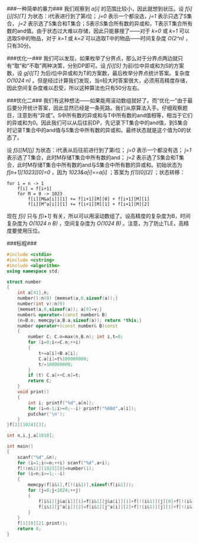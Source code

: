 ###一种简单的暴力###
我们观察到 *a[i]* 的范围比较小，因此就想到状压。设 *f[i][j][S][T]* 为状态：i代表进行到了第i位； *j=0* 表示一个都没选，*j=1* 表示只选了S集合， *j=2* 表示选了S集合和T集合；S表示S集合所有数的异或和，T表示T集合所有数的and值。由于状态过大难以存储，因此只能暴搜了——对于 *k=0* 或 *k=1* 可以选取S中的物品，对于 *k=1* 或 *k=2* 可以选取T中的物品——时间复杂度 *O(2^n)* ，只有30分。

###优化一###
我们可以发现，如果枚举了分界点，那么对于分界点两边就只有“取”和“不取”两种决策，分别DP即可。设 *f[i][S]* 为前i位中异或和为S的方案数，设 *g[i][T]* 为后i位中异或和为T的方案数，最后枚举分界点统计答案。复杂度 *O(1024 n)* 。但是经过计算我们发现，当n较大时答案很大，必须用高精度存储，因此空间复杂度难以忍受，所以这种算法也只有50分左右。

###优化二###
我们有这种想法——如果能用滚动数组就好了。而“优化一”由于最后要分开统计答案，因此显然已经是一条死路。我们从原算法入手。仔细观察题目，注意到有“异或”。S中所有数的异或和与T中所有数的and值相等，相当于它们的异或和为0。因此我们可以从后往前DP，先记录下T集合中的and值，到S集合时记录T集合中的and值与S集合中所有数的异或和。最终状态就是这个值为0的状态了。

设 *f[i][M][j]* 为状态：i代表从后往前进行到了第i位；  *j=0* 表示一个都没有选； *j=1* 表示选了T集合，此时M存储T集合中所有数的and； *j=2* 表示选了S集合和T集合，此时M存储T集合中所有数的and与S集合中所有数的异或和。初始状态为 *f[n+1][1023][0]=0* ，因为 *1023&a[i]==a[i]* ；答案为 *f[1][0][2]* ；状态转移：

    for i = n -> 1
        f[i] = f[i+1]
        for M = 0 -> 1023
            f[i][M&a[i]][1] += f[i+1][M][0] + f[i+1][M][1]
            f[i][M^a[i]][1] += f[i+1][M][1] + f[i+1][M][2]

现在 *f[i]* 只与 *f[i+1]* 有关，所以可以用滚动数组了。设高精度的复杂度为B，时间复杂度为 *O(1024 n B)* ，空间复杂度为 *O(1024 B)* 。注意，为了防止TLE，高精度要使用压位。  

###标程###

```cpp
#include <cstdio>
#include <cstring>
#include <algorithm>
using namespace std;

struct number
{
	int a[41],n;
	number():n(0) {memset(a,0,sizeof(a));}
	number(int v):n(0)
	{memset(a,0,sizeof(a)); a[0]=v;}
	number& operator=(const number& B)
	{n=B.n; memcpy(a,B.a,sizeof(a)); return *this;}
	number operator+(const number& B)const
	{
		number C; C.n=max(n,B.n); int i,t=0;
		for (i=0;i<=C.n;++i)
		{
			t+=a[i]+B.a[i];
			C.a[i]=t%100000000;
			t/=100000000;
		}
		if (t) C.a[++C.n]=t;
		return C;
	}
	void print()
	{
		int i; printf("%d",a[n]);
		for (i=n-1;i>=0;--i) printf("%08d",a[i]);
		putchar('\n');
	}
}f[2][1024][3];

int n,i,j,a[1010];

int main()
{
	scanf("%d",&n);
	for (i=1;i<=n;++i) scanf("%d",a+i);
	f[!(n&1)][1023][0]=number(1); 
	for (i=n;i>=1;--i)
	{
		memcpy(f[i&1],f[!(i&1)],sizeof(f[i&1]));
		for (j=0;j<1024;++j)
		{
			f[i&1][j&a[i]][1]=f[i&1][j&a[i]][1]+f[!(i&1)][j][0]+f[!(i&1)][j][1];
			f[i&1][j^a[i]][2]=f[i&1][j^a[i]][2]+f[!(i&1)][j][1]+f[!(i&1)][j][2];
		}
	}
	f[1][0][2].print();
	return 0;
}

```
